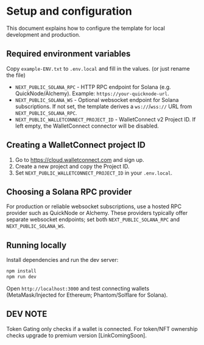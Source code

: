 # Setup and configuration

This document explains how to configure the template for local development and production.

## Required environment variables

Copy `example-ENV.txt` to `.env.local` and fill in the values. (or just rename the file)

- `NEXT_PUBLIC_SOLANA_RPC` - HTTP RPC endpoint for Solana (e.g. QuickNode/Alchemy). Example: `https://your-quicknode-url`.
- `NEXT_PUBLIC_SOLANA_WS` - Optional websocket endpoint for Solana subscriptions. If not set, the template derives a `ws://`/`wss://` URL from `NEXT_PUBLIC_SOLANA_RPC`.
- `NEXT_PUBLIC_WALLETCONNECT_PROJECT_ID` - WalletConnect v2 Project ID. If left empty, the WalletConnect connector will be disabled.

## Creating a WalletConnect project ID

1. Go to https://cloud.walletconnect.com and sign up.
2. Create a new project and copy the Project ID.
3. Set `NEXT_PUBLIC_WALLETCONNECT_PROJECT_ID` in your `.env.local`.

## Choosing a Solana RPC provider

For production or reliable websocket subscriptions, use a hosted RPC provider such as QuickNode or Alchemy. These providers typically offer separate websocket endpoints; set both `NEXT_PUBLIC_SOLANA_RPC` and `NEXT_PUBLIC_SOLANA_WS`.

## Running locally

Install dependencies and run the dev server:

```powershell
npm install
npm run dev
```

Open `http://localhost:3000` and test connecting wallets (MetaMask/Injected for Ethereum; Phantom/Solflare for Solana).

## DEV NOTE
Token Gating only checks if a wallet is connected. For token/NFT ownership checks upgrade to premium version [LinkComingSoon].
